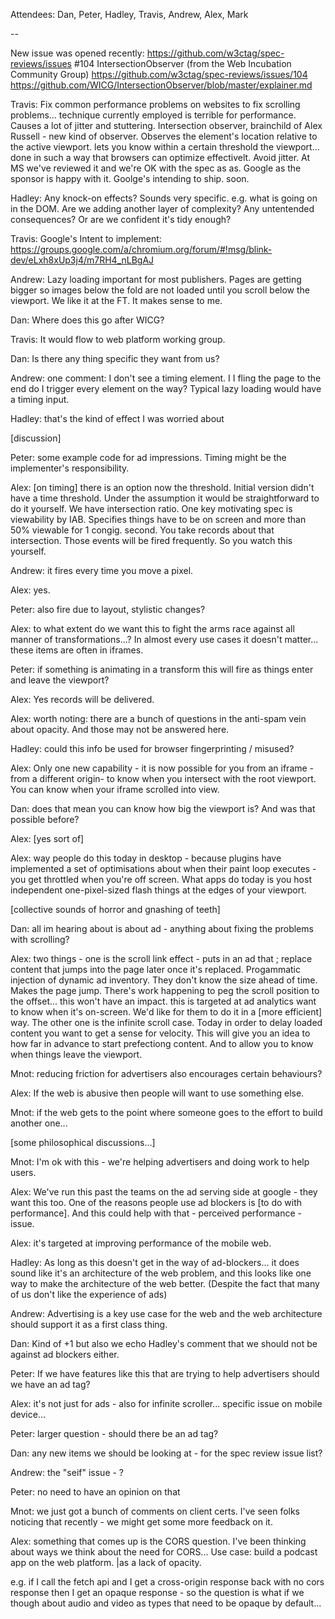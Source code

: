 
Attendees: Dan, Peter, Hadley, Travis, Andrew, Alex, Mark

--

New issue was opened recently:
https://github.com/w3ctag/spec-reviews/issues
#104 IntersectionObserver (from the Web Incubation Community Group)
https://github.com/w3ctag/spec-reviews/issues/104
https://github.com/WICG/IntersectionObserver/blob/master/explainer.md

Travis: Fix common performance problems on websites to fix scrolling problems...  technique currently employed is terrible for performance. Causes a lot of jitter and stuttering. Intersection observer, brainchild of Alex Russell - new kind of observer. Observes the element's location relative to the active viewport. lets you know within a certain threshold the viewport... done in such a way that browsers can optimize effectivelt. Avoid jitter. At MS we've reviewed it and we're OK with the spec as as. Google as the sponsor is happy with it. Goolge's intending to ship. soon.

Hadley: Any knock-on effects? Sounds very specific. e.g. what is going on in the DOM. Are we adding another layer of complexity? Any untentended consequences? Or are we confident it's tidy enough?

Travis: 
    Google's Intent to implement: https://groups.google.com/a/chromium.org/forum/#!msg/blink-dev/eLxh8xUp3j4/m7RH4_nLBgAJ
    
Andrew: Lazy loading important for most publishers. Pages are getting bigger so images below the fold are not loaded until you scroll below the viewport. We like it at the FT.  It makes sense to me.

Dan: Where does this go after WICG?

Travis: It would flow to web platform working group.

Dan: Is there any thing specific they want from us?

Andrew: one comment: I don't see a timing element. I I fling the page to the end do I trigger every element on the way? Typical lazy loading would have a timing input.

Hadley: that's the kind of effect I was worried about

[discussion]

Peter: some example code for ad impressions. Timing might be the implementer's responsibility.

Alex: [on timing] there is an option now the threshold. Initial version didn't have a time threshold. Under the assumption it would be straightforward to do it yourself. We have intersection ratio. One key motivating spec is viewability by IAB. Specifies things have to be on screen and more than 50% viewable for 1 congig. second. You take records about that intersection. Those events will be fired frequently. So you watch this yourself.

Andrew: it fires every time you move a pixel.

Alex: yes.

Peter: also fire due to layout, stylistic changes?

Alex: to what extent do we want this to fight the arms race against all manner of transformations...? In almost every use cases it doesn't matter... these items are often in iframes.

Peter: if something is animating in a transform this will fire as things enter and leave the viewport?

Alex: Yes records will be delivered.

Alex: worth noting: there are a bunch of questions in the anti-spam vein about opacity. And those may not be answered here.

Hadley: could this info be used for browser fingerprinting / misused?

Alex: Only one new capability - it is now possible for you from an iframe - from a different origin- to know when you intersect with the root viewport. You can know when your iframe scrolled into view.

Dan: does that mean you can know how big the viewport is? And was that possible before?

Alex: [yes sort of]

Alex: way people do this today in desktop - because plugins have implemented a set of optimisations about when their paint loop executes - you get throttled when you're off screen. What apps do today is you host independent one-pixel-sized flash things at the edges of your viewport.

[collective sounds of horror and gnashing of teeth]

Dan: all im hearing about is about ad - anything about fixing the problems with scrolling?

Alex: two things - one is the scroll link effect - puts in an ad that  ; replace content that jumps into the page later once it's replaced. Progammatic injection of dynamic ad inventory. They don't know the size ahead of time. Makes the page jump. There's work happening to peg the scroll position to the offset...  this won't have an impact. this is targeted at ad analytics want to know when it's on-screen. We'd like for them to do it in a [more efficient] way. The other one is the infinite scroll case. Today in order to delay loaded content you want to get a sense for velocity. This will give you an idea to how far in advance to start prefectiong content. And to allow you to know when things leave the viewport.

Mnot: reducing friction for advertisers also encourages certain behaviours? 

Alex: If the web is abusive then people will want to use something else.

Mnot: if the web gets to the point where someone goes to the effort to build another one... 

[some philosophical discussions...]

Mnot: I'm ok with this - we're helping advertisers and doing work to help users.

Alex: We've run this past the teams on the ad serving side at google - they want this too. One of the reasons people use ad blockers is [to do with performance]. And this could help with that - perceived performance - issue.

Alex: it's targeted at improving performance of the mobile web.

Hadley: As long as this doesn't get in the way of ad-blockers... it does sound like it's an architecture of the web problem, and this looks like one way to make the architecture of the web better.  (Despite the fact that many of us don't like the experience of ads)

Andrew: Advertising is a key use case for the web and the web architecture should support it as a first class thing.

Dan: Kind of +1 but also we echo Hadley's comment that we should not be against ad blockers either.

Peter: If we have features like this that are trying to help advertisers should we have an ad tag?

Alex: it's not just for ads - also for infinite scroller... specific issue on mobile device... 

Peter: larger question - should there be an ad tag?

Dan: any new items we should be looking at - for the spec review issue list?

Andrew: the "seif" issue - ? 

Peter: no need to have an opinion on that

Mnot: we just got a bunch of comments on client certs. I've seen folks noticing that recently - we might get some more feedback on it.

Alex: something that comes up is the CORS question. I've been thinking about ways we think about the need for CORS... Use case: build a podcast app on the web platform. |as a lack of opacity.

e.g. if I call the fetch api and I get a cross-origin response back with no cors response then I get an opaque response - so the question is what if we though about audio and video as types that need to be opaque by default...



